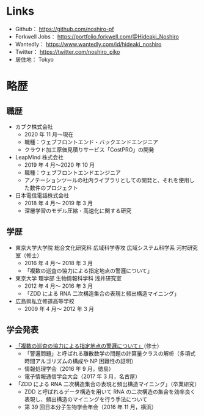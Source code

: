 # Links

-   Github： https://github.com/noshiro-pf
-   Forkwell Jobs： https://portfolio.forkwell.com/@Hideaki_Noshiro
-   Wantedly： https://www.wantedly.com/id/hideaki_noshiro
-   Twitter： https://twitter.com/noshiro_piko
-   居住地： Tokyo

# 略歴

## 職歴

-   カブク株式会社
    -   2020 年 11 月～現在
    -   職種：ウェブフロントエンド・バックエンドエンジニア
    -   クラウド加工原価見積りサービス「CostPRO」の開発
-   LeapMind 株式会社
    -   2019 年 4 月〜2020 年 10 月
    -   職種：ウェブフロントエンドエンジニア
    -   アノテーションツールの社内ライブラリとしての開発と、それを使用した数件のプロジェクト
-   日本電信電話株式会社
    -   2018 年 4 月～ 2019 年 3 月
    -   深層学習のモデル圧縮・高速化に関する研究

## 学歴

-   東京大学大学院 総合文化研究科 広域科学専攻 広域システム科学系 河村研究室（修士）
    -   2016 年 4 月～ 2018 年 3 月
    -   「複数の巡査の協力による指定地点の警邏について」
-   東京大学 理学部 生物情報科学科 浅井研究室
    -   2012 年 4 月～ 2016 年 3 月
    -   「ZDD による RNA 二次構造集合の表現と頻出構造マイニング」
-   広島県私立修道高等学校
    -   2009 年 4 月～ 2012 年 3 月

## 学会発表

-   [「複数の巡査の協力による指定地点の警邏について」](https://jglobal.jst.go.jp/detail?JGLOBAL_ID=201602274789933209)（修士）
    -   「警邏問題」と呼ばれる離散数学の問題の計算量クラスの解析（多項式時間アルゴリズムの構成や NP 困難性の証明）
    -   情報処理学会（2016 年 9 月，徳島）
    -   電子情報通信学会大会（2017 年 3 月，名古屋）
-   「ZDD による RNA 二次構造集合の表現と頻出構造マイニング」（卒業研究）
    -   ZDD と呼ばれるデータ構造を用いて RNA の二次構造の集合を効率良く表現し、頻出構造のマイニングを行う手法について
    -   第 39 回日本分子生物学会年会（2016 年 11 月，横浜）
